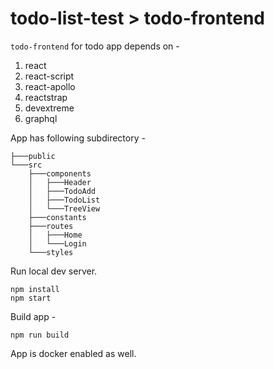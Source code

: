 # todo-list-test > todo-frontend

`todo-frontend` for todo app depends on -
1. react
2. react-script
3. react-apollo
4. reactstrap
5. devextreme
6. graphql

App has following subdirectory -
```
├───public
└───src
    ├───components
    │   ├───Header
    │   ├───TodoAdd
    │   ├───TodoList
    │   └───TreeView
    ├───constants
    ├───routes
    │   ├───Home
    │   └───Login
    └───styles
```

Run local dev server.
```
npm install
npm start
```

Build app -
```
npm run build
```

App is docker enabled as well.